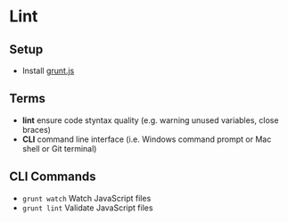 # Lint
## Setup
* Install [grunt.js](http://gruntjs.com/getting-started)

## Terms
* **lint** ensure code styntax quality (e.g. warning unused variables, close braces)
* **CLI** command line interface (i.e. Windows command prompt or Mac shell or Git terminal)

## CLI Commands
* `grunt watch` Watch JavaScript files
* `grunt lint` Validate JavaScript files
